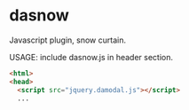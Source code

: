 dasnow
=============

Javascript plugin, snow curtain.


USAGE: include dasnow.js in header section.
```html
<html>
<head>
  <script src="jquery.damodal.js"></script>
  ...
```
